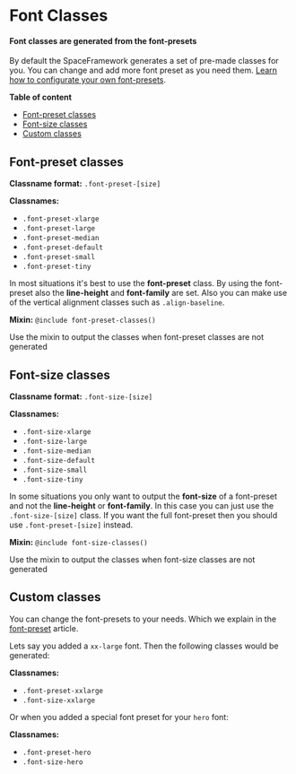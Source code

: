 # Font Classes
#### Font classes are generated from the font-presets

By default the SpaceFramework generates a set of pre-made classes for you. You can change and add more font preset as you need them. [Learn how to configurate your own font-presets](settings/font-presets).

**Table of content**

- [Font-preset classes](#font-preset-classes)
- [Font-size classes](#font-size-classes)
- [Custom classes](#custom-classes)


## Font-preset classes
**Classname format:** `.font-preset-[size]`

**Classnames:** 
- `.font-preset-xlarge` 
- `.font-preset-large` 
- `.font-preset-median`
- `.font-preset-default`
- `.font-preset-small`
- `.font-preset-tiny`

In most situations it's best to use the **font-preset** class. By using the font-preset also the **line-height** and **font-family** are set. Also you can make use of the vertical alignment classes such as `.align-baseline`.

**Mixin:** `@include font-preset-classes()`

Use the mixin to output the classes when font-preset classes are not generated

<Typography-FontClasses/>

## Font-size classes
**Classname format:** `.font-size-[size]`

**Classnames:** 
 - `.font-size-xlarge` 
 - `.font-size-large` 
 - `.font-size-median`
 - `.font-size-default`
 - `.font-size-small`
 - `.font-size-tiny`
 
In some situations you only want to output the **font-size** of a font-preset and not the **line-height** or **font-family**. In this case you can just use the `.font-size-[size]` class. If you want the full font-preset then you should use `.font-preset-[size]` instead.   

**Mixin:** `@include font-size-classes()`

Use the mixin to output the classes when font-size classes are not generated


## Custom classes
You can change the font-presets to your needs. Which we explain in the [font-preset](settings/font-presets) article.

Lets say you added a `xx-large` font. Then the following classes would be generated:

**Classnames:** 
 - `.font-preset-xxlarge`
 - `.font-size-xxlarge`

 
 Or when you added a special font preset for your `hero` font: 
 
 **Classnames:** 
 - `.font-preset-hero`
 - `.font-size-hero`
 
